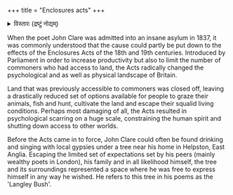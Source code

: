 +++
title = "Enclosures acts"
+++

<details><summary>विस्तारः (द्रष्टुं नोद्यम्)</summary>

Common land is owned collectively by a number of persons or by one person with others holding certain traditional rights, such as to allow their livestock to graze upon it, collect firewood, or cut turf for fuel. A person who has a right in or over common land jointly with others is called a commoner.

Most of the medieval common land of England was lost due to enclosure. In English social and economic history, enclosure was the process that ended traditional rights on common land formerly held in the open field system. Once enclosed, these land uses were restricted to the owner, and the land ceased to be for the use of commoners.

... Following enclosure, crop yields and livestock output increased while at the same time productivity increased enough to create a surplus of labor. The increased labor supply is considered one of the factors facilitating the Industrial Revolution.
</details>


When the poet John Clare was admitted into an insane asylum in 1837, it was commonly understood that the cause could partly be put down to the effects of the Enclosures Acts of the 18th and 19th centuries. Introduced by Parliament in order to increase productivity but also to limit the number of commoners who had access to land, the Acts radically changed the psychological and as well as physical landscape of Britain.

Land that was previously accessible to commoners was closed off, leaving a drastically reduced set of options available for people to graze their animals, fish and hunt, cultivate the land and escape their squalid living conditions. Perhaps most damaging of all, the Acts resulted in psychological scarring on a huge scale, constraining the human spirit and shutting down access to other worlds.

Before the Acts came in to force, John Clare could often be found drinking and singing with local gypsies under a tree near his home in Helpston, East Anglia. Escaping the limited set of expectations set by his peers (mainly wealthy poets in London), his family and in all likelihood himself, the tree and its surroundings represented a space where he was free to express himself in any way he wished. He refers to this tree in his poems as the 'Langley Bush'.